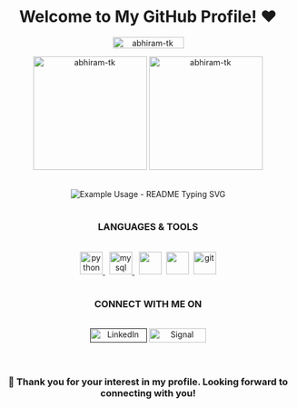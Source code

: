 <h1 align="center">Welcome to My GitHub Profile! ❤️</h1>

<p align="center"> <img src="https://komarev.com/ghpvc/?username=abhiram-tk&label=Profile%20views&color=0e75b6&style=flat" width="125" height="20" alt="abhiram-tk" /> </p>

<div align="center"><img src="https://github-readme-streak-stats.herokuapp.com/?user=abhiram-tk&show_icons=true&theme=radical" height="200" alt="abhiram-tk" /> <img src="https://github-readme-stats.vercel.app/api/top-langs?username=abhiram-tk&show_icons=true&theme=radical" height="200" alt="abhiram-tk" /> <div>

<br/>


<p align="center">
  <img src="https://readme-typing-svg.demolab.com/?lines=WHEN IT COMES TO DATA ANALYSIS;I EXCEL 📈&font=Fira%20Code&center=true&width=380&height=50&duration=4000&pause=1000" alt="Example Usage - README Typing SVG">
</p>

#

<h3 align="center">LANGUAGES & TOOLS</h3>

<br/>

<div align="center">  <a href="https://www.python.org" target="_blank" rel="noreferrer"> <img src="https://www.vectorlogo.zone/logos/python/python-icon.svg" alt="python" height="40"/> </a> &nbsp; <a href="https://www.mysql.com/" target="_blank" rel="noreferrer"> <img src="https://www.vectorlogo.zone/logos/mysql/mysql-icon.svg" alt="mysql" height="40"/> </a>&nbsp;  <a href="https://www.microsoft.com/en-us/power-platform/products/power-bi" target="_blank" rel="noreferrer"><img src="https://github.com/microsoft/PowerBI-Icons/blob/main/SVG/Power-BI.svg" height="40"></a>&nbsp; <a><img src="https://github.com/sempostma/office365-icons/blob/master/png/256/excel.png" height="40"></a>&nbsp;  <a href="https://git-scm.com/" target="_blank" rel="noreferrer"> <img src="https://www.vectorlogo.zone/logos/git-scm/git-scm-icon.svg" alt="git" height="40"/> </a></div>

#

<h3 align="center">CONNECT WITH ME ON</h3>

<br/>

<div align="center">  <a href="" target="_blank"><img alt="LinkedIn" src="https://img.shields.io/badge/LinkedIn-0077B5?style=for-the-badge&logo=linkedin&logoColor=white" width="100" height="25"/></a> <a href="https://signal.me/#eu/stzPNH2cDrmkWzumrliIRChz3c4rdR-tGSBO3NXnYBX27zihqpNHOoJ3JYjryBIb" target="_blank"><img alt="Signal" src="https://img.shields.io/badge/Signal-%23039BE5.svg?&style=for-the-badge&logo=Signal&logoColor=white" width="100" height="25"/></a> </div>

<!-- <a href="https://twitter.com/Guibz16" target="_blank"><img alt="Twitter" src="https://img.shields.io/badge/twitter-%231DA1F2.svg?&style=for-the-badge&logo=twitter&logoColor=white" /></a> -->

<br/>

#

<h3 align="center">🌟 <b>Thank you for your interest in my profile. Looking forward to connecting with you!</b> </h3>


